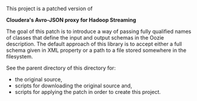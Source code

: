 This project is a patched version of 

**Cloudera's Avro-JSON proxy for Hadoop Streaming**

The goal of this patch is to introduce a way of passing fully qualified names of classes that define the input and output schemas in the Oozie description. The default approach of this library is to accept either a full schema given in XML property or a path to a file stored somewhere in the filesystem.

See the parent directory of this directory for:
 
 - the original source,
 - scripts for downloading the original source and,
 - scripts for applying the patch in order to create this project.

